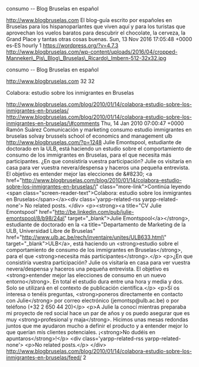 consumo -- Blog Bruselas en español

http://www.blogbruselas.com El blog-guía escrito por españoles en
Bruselas para los hispanoparlantes que viven aquí y para los turistas
que aprovechan los vuelos baratos para descubrir el chocolate, la
cerveza, la Grand Place y tantas otras cosas buenas. Sun, 13 Nov 2016
17:05:48 +0000 es-ES hourly 1 https://wordpress.org/?v=4.7.3
http://www.blogbruselas.com/wp-content/uploads/2016/04/cropped-Manneken\_Pis\_Blog\_Bruselas\_Ricardo\_Imbern-512-32x32.jpg

consumo -- Blog Bruselas en español

http://www.blogbruselas.com 32 32

Colabora: estudio sobre los inmigrantes en Bruselas

http://www.blogbruselas.com/blog/2010/01/14/colabora-estudio-sobre-los-inmigrantes-en-bruselas/
http://www.blogbruselas.com/blog/2010/01/14/colabora-estudio-sobre-los-inmigrantes-en-bruselas/\#comments
Thu, 14 Jan 2010 07:00:47 +0000 Ramón Suárez Comunicación y marketing
consumo estudio immigrantes en bruselas solvay brussels school of
economics and management ulb http://www.blogbruselas.com/?p=1248 Julie
Emontspool, estudiante de doctorado en la ULB, está haciendo un estudio
sobre el comportamiento de consumo de los immigrantes en Bruselas, para
el que necesita más participantes. ¿En que consistiría vuestra
participación? Julie os visitaría en casa para ver vuestra
nevera/despensa y haceros una pequeña entrevista. El objetivo es
entender mejor las elecciones de &\#8230; \<a
href=\"http://www.blogbruselas.com/blog/2010/01/14/colabora-estudio-sobre-los-inmigrantes-en-bruselas/\"
class=\"more-link\"\>Continúa leyendo \<span
class=\"screen-reader-text\"\>Colabora: estudio sobre los inmigrantes en
Bruselas\</span\>\</a\>\<div class=\'yarpp-related-rss
yarpp-related-none\'\> No related posts. \</div\> \<p\>\<strong\>\<a
title=\"CV Julie Emontspool\"
href=\"http://be.linkedin.com/pub/julie-emontspool/8/b98/24a\"
target=\"\_blank\"\>Julie Emontspool\</a\>\</strong\>, estudiante de
doctorado en la \<a title=\"Departamento de Marketing de la ULB,
Universidad Libre de Bruselas\"
href=\"http://www.ulb.ac.be/rech/inventaire/unites/ULB633.html\"
target=\"\_blank\"\>ULB\</a\>, está haciendo un \<strong\>estudio sobre
el comportamiento de consumo de los immigrantes en Bruselas\</strong\>,
para el que \<strong\>necesita más participantes\</strong\>.\</p\>
\<p\>¿En que consistiría vuestra participación? Julie os visitaría en
casa para ver vuestra nevera/despensa y haceros una pequeña entrevista.
El objetivo es \<strong\>entender mejor las elecciones de consumo en un
nuevo entorno\</strong\>. En total el estudio dura entre una hora y
media y dos. Solo se utilizará en el contexto de publicación
científica.\</p\> \<p\>Sí os interesa o tenéis preguntas,
\<strong\>poneros directamente en contacto con Julie\</strong\> por
correo electrónico (jemontsp\@ulb.ac.be) o por teléfono (+32 2 650 44
20)\</p\> \<p\>A Julie la conocí mientras preparaba mi proyecto de red
social hace un par de años y os puedo asegurar que es muy
\<strong\>profesional y maja\</strong\>. Hicimos unas mesas redondas
juntos que me ayudaron mucho a definir el producto y a entender mejor lo
que querían mís clientes potenciales. ¡\<strong\>No dudéis en
apuntaros\</strong\>!\</p\> \<div class=\'yarpp-related-rss
yarpp-related-none\'\> \<p\>No related posts.\</p\> \</div\>
http://www.blogbruselas.com/blog/2010/01/14/colabora-estudio-sobre-los-inmigrantes-en-bruselas/feed/
2
